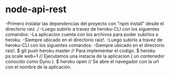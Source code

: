 # node-api-rest

-Primero instalar las dependencias del proyecto con "npm install" desde el directorio raiz ./
-Luego subirlo a travez de heroku-CLI con los siguentes comandos:
-La aplicacion cuenta con los archivos para poder subirlos a heroku.
-Siempre ubicado en el directorio raiz!.
-Luego subirlo a travez de heroku-CLI con los siguentes comandos:
-Siempre ubicado en el directorio raiz!.
 $ git push heroku master   // Para implementar el codigo.
 $ heroku ps:scale web=1   //  Ejecutamos una instacia de la aplicacion ( un contenedor conocido como Dyno ).
 $ heroku open            //   Se abre el navegador con la url con el nombre de la aplicación.
